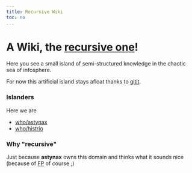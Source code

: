 ```yaml
---
title: Recursive Wiki
toc: no
...
```


# A Wiki, the [recursive one](/)!

Here you see a small island of semi-structured knowledge in the chaotic sea of infosphere.

For now this artificial island stays afloat thanks to [gitit]().

### Islanders

Here we are

- [who/astynax]()
- [who/histrio]()

### Why "recursive"

Just because **astynax** owns this domain and thinks what it sounds nice (because of [FP]() of course ;)
